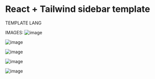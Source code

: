 # React + Tailwind sidebar template

TEMPLATE LANG

IMAGES: 
![image](https://github.com/user-attachments/assets/d18b0946-3313-40da-bb53-088b1bcbab8a)

![image](https://github.com/user-attachments/assets/31ed798a-6cd6-4fb5-827c-5b53a8336ed2)

![image](https://github.com/user-attachments/assets/758c2046-b0aa-4c28-906f-436a90086e77)

![image](https://github.com/user-attachments/assets/333fcfe7-b793-4fc7-9398-4a8bdfdfaeb1)

![image](https://github.com/user-attachments/assets/9bb26b81-2294-489c-84b8-8de6af47ad72)
